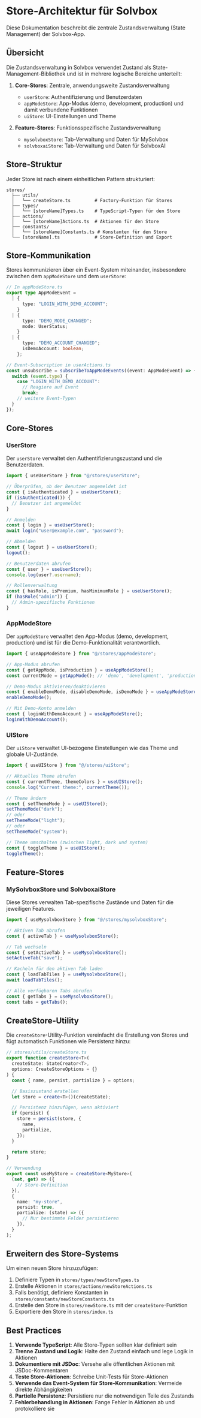 # Store-Architektur für Solvbox

Diese Dokumentation beschreibt die zentrale Zustandsverwaltung (State Management) der Solvbox-App.

## Übersicht

Die Zustandsverwaltung in Solvbox verwendet Zustand als State-Management-Bibliothek und ist in mehrere logische Bereiche unterteilt:

1. **Core-Stores**: Zentrale, anwendungsweite Zustandsverwaltung

   - `userStore`: Authentifizierung und Benutzerdaten
   - `appModeStore`: App-Modus (demo, development, production) und damit verbundene Funktionen
   - `uiStore`: UI-Einstellungen und Theme

2. **Feature-Stores**: Funktionsspezifische Zustandsverwaltung
   - `mysolvboxStore`: Tab-Verwaltung und Daten für MySolvbox
   - `solvboxaiStore`: Tab-Verwaltung und Daten für SolvboxAI

## Store-Struktur

Jeder Store ist nach einem einheitlichen Pattern strukturiert:

```
stores/
  ├── utils/
  │   └── createStore.ts         # Factory-Funktion für Stores
  ├── types/
  │   └── [storeName]Types.ts    # TypeScript-Typen für den Store
  ├── actions/
  │   └── [storeName]Actions.ts  # Aktionen für den Store
  ├── constants/
  │   └── [storeName]Constants.ts # Konstanten für den Store
  └── [storeName].ts             # Store-Definition und Export
```

## Store-Kommunikation

Stores kommunizieren über ein Event-System miteinander, insbesondere zwischen dem `appModeStore` und dem `userStore`:

```typescript
// In appModeStore.ts
export type AppModeEvent =
  | {
      type: "LOGIN_WITH_DEMO_ACCOUNT";
    }
  | {
      type: "DEMO_MODE_CHANGED";
      mode: UserStatus;
    }
  | {
      type: "DEMO_ACCOUNT_CHANGED";
      isDemoAccount: boolean;
    };

// Event-Subscription in userActions.ts
const unsubscribe = subscribeToAppModeEvents((event: AppModeEvent) => {
  switch (event.type) {
    case "LOGIN_WITH_DEMO_ACCOUNT":
      // Reagiere auf Event
      break;
    // weitere Event-Typen
  }
});
```

## Core-Stores

### UserStore

Der `userStore` verwaltet den Authentifizierungszustand und die Benutzerdaten.

```typescript
import { useUserStore } from "@/stores/userStore";

// Überprüfen, ob der Benutzer angemeldet ist
const { isAuthenticated } = useUserStore();
if (isAuthenticated()) {
  // Benutzer ist angemeldet
}

// Anmelden
const { login } = useUserStore();
await login("user@example.com", "password");

// Abmelden
const { logout } = useUserStore();
logout();

// Benutzerdaten abrufen
const { user } = useUserStore();
console.log(user?.username);

// Rollenverwaltung
const { hasRole, isPremium, hasMinimumRole } = useUserStore();
if (hasRole("admin")) {
  // Admin-spezifische Funktionen
}
```

### AppModeStore

Der `appModeStore` verwaltet den App-Modus (demo, development, production) und ist für die Demo-Funktionalität verantwortlich.

```typescript
import { useAppModeStore } from "@/stores/appModeStore";

// App-Modus abrufen
const { getAppMode, isProduction } = useAppModeStore();
const currentMode = getAppMode(); // 'demo', 'development', 'production'

// Demo-Modus aktivieren/deaktivieren
const { enableDemoMode, disableDemoMode, isDemoMode } = useAppModeStore();
enableDemoMode();

// Mit Demo-Konto anmelden
const { loginWithDemoAccount } = useAppModeStore();
loginWithDemoAccount();
```

### UIStore

Der `uiStore` verwaltet UI-bezogene Einstellungen wie das Theme und globale UI-Zustände.

```typescript
import { useUIStore } from "@/stores/uiStore";

// Aktuelles Theme abrufen
const { currentTheme, themeColors } = useUIStore();
console.log("Current theme:", currentTheme());

// Theme ändern
const { setThemeMode } = useUIStore();
setThemeMode("dark");
// oder
setThemeMode("light");
// oder
setThemeMode("system");

// Theme umschalten (zwischen light, dark und system)
const { toggleTheme } = useUIStore();
toggleTheme();
```

## Feature-Stores

### MySolvboxStore und SolvboxaiStore

Diese Stores verwalten Tab-spezifische Zustände und Daten für die jeweiligen Features.

```typescript
import { useMysolvboxStore } from "@/stores/mysolvboxStore";

// Aktiven Tab abrufen
const { activeTab } = useMysolvboxStore();

// Tab wechseln
const { setActiveTab } = useMysolvboxStore();
setActiveTab("save");

// Kacheln für den aktiven Tab laden
const { loadTabTiles } = useMysolvboxStore();
await loadTabTiles();

// Alle verfügbaren Tabs abrufen
const { getTabs } = useMysolvboxStore();
const tabs = getTabs();
```

## CreateStore-Utility

Die `createStore`-Utility-Funktion vereinfacht die Erstellung von Stores und fügt automatisch Funktionen wie Persistenz hinzu:

```typescript
// stores/utils/createStore.ts
export function createStore<T>(
  createState: StateCreator<T>,
  options: CreateStoreOptions = {}
) {
  const { name, persist, partialize } = options;

  // Basiszustand erstellen
  let store = create<T>()(createState);

  // Persistenz hinzufügen, wenn aktiviert
  if (persist) {
    store = persist(store, {
      name,
      partialize,
    });
  }

  return store;
}

// Verwendung
export const useMyStore = createStore<MyStore>(
  (set, get) => ({
    // Store-Definition
  }),
  {
    name: "my-store",
    persist: true,
    partialize: (state) => ({
      // Nur bestimmte Felder persistieren
    }),
  }
);
```

## Erweitern des Store-Systems

Um einen neuen Store hinzuzufügen:

1. Definiere Typen in `stores/types/newStoreTypes.ts`
2. Erstelle Aktionen in `stores/actions/newStoreActions.ts`
3. Falls benötigt, definiere Konstanten in `stores/constants/newStoreConstants.ts`
4. Erstelle den Store in `stores/newStore.ts` mit der `createStore`-Funktion
5. Exportiere den Store in `stores/index.ts`

## Best Practices

1. **Verwende TypeScript**: Alle Store-Typen sollten klar definiert sein
2. **Trenne Zustand und Logik**: Halte den Zustand einfach und lege Logik in Aktionen
3. **Dokumentiere mit JSDoc**: Versehe alle öffentlichen Aktionen mit JSDoc-Kommentaren
4. **Teste Store-Aktionen**: Schreibe Unit-Tests für Store-Aktionen
5. **Verwende das Event-System für Store-Kommunikation**: Vermeide direkte Abhängigkeiten
6. **Partielle Persistenz**: Persistiere nur die notwendigen Teile des Zustands
7. **Fehlerbehandlung in Aktionen**: Fange Fehler in Aktionen ab und protokolliere sie
